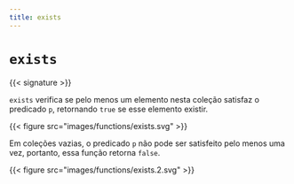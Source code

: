 ```yaml
---
title: exists
---
```


# `exists`

{{< signature >}}

`exists` verifica se pelo menos um elemento nesta coleção satisfaz o predicado `p`, retornando `true` se esse elemento existir.

{{< figure src="images/functions/exists.svg" >}}

Em coleções vazias, o predicado `p` não pode ser satisfeito pelo menos uma vez, portanto, essa função retorna `false`.

{{< figure src="images/functions/exists.2.svg" >}}
